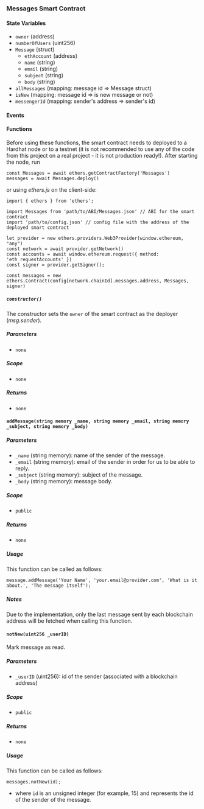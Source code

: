 ### Messages Smart Contract

#### State Variables

- `owner` (address)
- `numberOfUsers` (uint256)
- `Message` (struct)
  - `ethAccount` (address)
  - `name` (string)
  - `email` (string)
  - `subject` (string)
  - `body` (string)
- `allMessages` (mapping: message id => Message struct)
- `isNew` (mapping: message id => is new message or not)
- `messengerId` (mapping: sender's address => sender's id)

#### Events

#### Functions

Before using these functions, the smart contract needs to deployed to a Hardhat node or to a testnet (it is not recommended to use any of the code from this project on a real project - it is not production ready!). After starting the node, run

```
const Messages = await ethers.getContractFactory('Messages')
messages = await Messages.deploy()
```

or using _ethers.js_ on the client-side:

```
import { ethers } from 'ethers';

import Messages from 'path/to/ABI/Messages.json' // ABI for the smart contract
import 'path/to/config.json' // config file with the address of the deployed smart contract

let provider = new ethers.providers.Web3Provider(window.ethereum, "any")
const network = await provider.getNetwork()
const accounts = await window.ethereum.request({ method: 'eth_requestAccounts' })
const signer = provider.getSigner();

const messages = new ethers.Contract(config[network.chainId].messages.address, Messages, signer)
```

##### `constructor()`

The constructor sets the `owner` of the smart contract as the deployer (_msg.sender_).

##### Parameters

- `none`

##### Scope

- `none`

##### Returns

- `none`

#### `addMessage(string memory _name, string memory _email, string memory _subject, string memory _body)`

##### Parameters

- `_name` (string memory): name of the sender of the message.
- `_email` (string memory): email of the sender in order for us to be able to reply.
- `_subject` (string memory): subject of the message.
- `_body` (string memory): message body.

##### Scope

- `public`

##### Returns

- `none`

##### Usage

This function can be called as follows:

```
message.addMessage('Your Name', 'your.email@provider.com', 'What is it about.', 'The message itself');
```

##### Notes

Due to the implementation, only the last message sent by each blockchain address will be fetched when calling this function.

#### `notNew(uint256 _userID)`

Mark message as read.

##### Parameters

- `_userID` (uint256): id of the sender (associated with a blockchain address)

##### Scope

- `public`

##### Returns

- `none`

##### Usage

This function can be called as follows:

```
messages.notNew(id);
```

- where `id` is an unsigned integer (for example, 15) and represents the id of the sender of the message.
